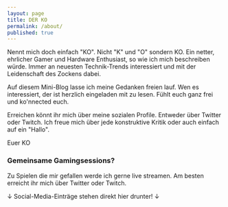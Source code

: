 ```yaml
---
layout: page
title: DER KO
permalink: /about/
published: true
---
```


Nennt mich doch einfach "KO". Nicht "K" und "O" sondern KO. Ein netter, ehrlicher Gamer und Hardware Enthusiast, so wie ich mich beschreiben würde. Immer an neuesten Technik-Trends interessiert und mit der Leidenschaft des Zockens dabei.

Auf diesem Mini-Blog lasse ich meine Gedanken freien lauf. Wen es interessiert, der ist herzlich eingeladen mit zu lesen. Fühlt euch ganz frei und ko'nnected euch.

Erreichen könnt ihr mich über meine sozialen Profile. Entweder über Twitter oder Twitch. Ich freue mich über jede konstruktive Kritik oder auch einfach auf ein "Hallo".

Euer KO

### Gemeinsame Gamingsessions?

Zu Spielen die mir gefallen werde ich gerne live streamen. Am besten erreicht ihr mich über Twitter oder Twitch.

↓ Social-Media-Einträge stehen direkt hier drunter! ↓

